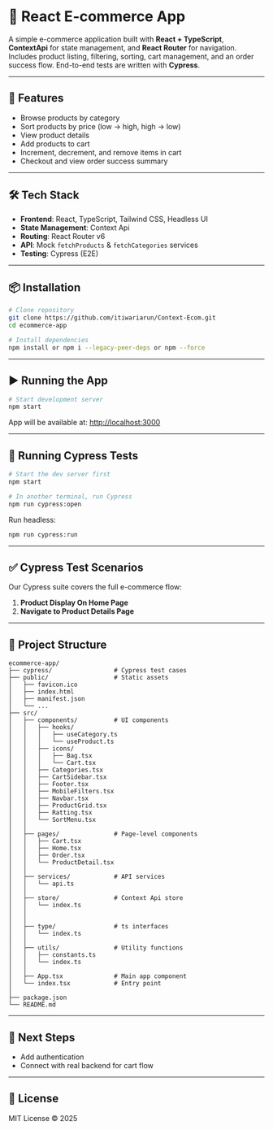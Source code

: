 # 🛒 React E-commerce App

A simple e-commerce application built with **React + TypeScript**, **ContextApi** for state management, and **React Router** for navigation.
Includes product listing, filtering, sorting, cart management, and an order success flow.
End-to-end tests are written with **Cypress**.

---

## 🚀 Features

* Browse products by category
* Sort products by price (low → high, high → low)
* View product details
* Add products to cart
* Increment, decrement, and remove items in cart
* Checkout and view order success summary

---

## 🛠️ Tech Stack

* **Frontend**: React, TypeScript, Tailwind CSS, Headless UI
* **State Management**: Context Api
* **Routing**: React Router v6
* **API**: Mock `fetchProducts` & `fetchCategories` services
* **Testing**: Cypress (E2E)

---

## 📦 Installation

```bash
# Clone repository
git clone https://github.com/itiwariarun/Context-Ecom.git
cd ecommerce-app

# Install dependencies
npm install or npm i --legacy-peer-deps or npm --force
```

---

## ▶️ Running the App

```bash
# Start development server
npm start
```

App will be available at: [http://localhost:3000](http://localhost:3000)

---

## 🧪 Running Cypress Tests

```bash
# Start the dev server first
npm start

# In another terminal, run Cypress
npm run cypress:open
```

Run headless:

```bash
npm run cypress:run
```

---

## ✅ Cypress Test Scenarios

Our Cypress suite covers the full e-commerce flow:

1. **Product Display On Home Page**
2. **Navigate to Product Details Page**

---

## 📂 Project Structure

```
ecommerce-app/
├── cypress/                 # Cypress test cases
├── public/                  # Static assets
│   ├── favicon.ico
│   ├── index.html
│   ├── manifest.json
│   └── ...
├── src/
│   ├── components/          # UI components
│   │   ├── hooks/
│   │   │   ├── useCategory.ts
│   │   │   └── useProduct.ts
│   │   ├── icons/
│   │   │   ├── Bag.tsx
│   │   │   └── Cart.tsx
│   │   ├── Categories.tsx
│   │   ├── CartSidebar.tsx
│   │   ├── Footer.tsx
│   │   ├── MobileFilters.tsx
│   │   ├── Navbar.tsx
│   │   ├── ProductGrid.tsx
│   │   ├── Ratting.tsx
│   │   └── SortMenu.tsx
│   │
│   ├── pages/               # Page-level components
│   │   ├── Cart.tsx
│   │   ├── Home.tsx
│   │   ├── Order.tsx
│   │   └── ProductDetail.tsx
│   │
│   ├── services/            # API services
│   │   └── api.ts
│   │
│   ├── store/               # Context Api store
│   │   └── index.ts
│   │
│   │
│   ├── type/                # ts interfaces
│   │   └── index.ts
│   │
│   ├── utils/               # Utility functions
│   │   ├── constants.ts
│   │   └── index.ts
│   │
│   ├── App.tsx              # Main app component
│   └── index.tsx            # Entry point
│
├── package.json
└── README.md
```

---

## 🎯 Next Steps

* Add authentication
* Connect with real backend for cart flow

---

## 📜 License

MIT License © 2025
